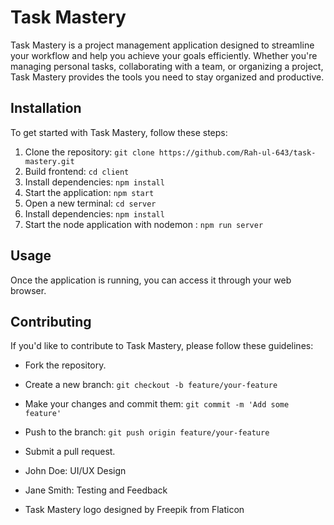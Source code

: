 # Task Mastery

Task Mastery is a project management application designed to streamline your workflow and help you achieve your goals efficiently. Whether you're managing personal tasks, collaborating with a team, or organizing a project, Task Mastery provides the tools you need to stay organized and productive.

## Installation

To get started with Task Mastery, follow these steps:

1. Clone the repository: `git clone https://github.com/Rah-ul-643/task-mastery.git`
2. Build frontend: `cd client`
3. Install dependencies: `npm install`
4. Start the application: `npm start`
5. Open a new terminal: `cd server`
6. Install dependencies: `npm install`
7. Start the node application with nodemon : `npm run server`

## Usage

Once the application is running, you can access it through your web browser. 

## Contributing

If you'd like to contribute to Task Mastery, please follow these guidelines:

- Fork the repository.
- Create a new branch: `git checkout -b feature/your-feature`
- Make your changes and commit them: `git commit -m 'Add some feature'`
- Push to the branch: `git push origin feature/your-feature`
- Submit a pull request.

- John Doe: UI/UX Design
- Jane Smith: Testing and Feedback
- Task Mastery logo designed by Freepik from Flaticon

